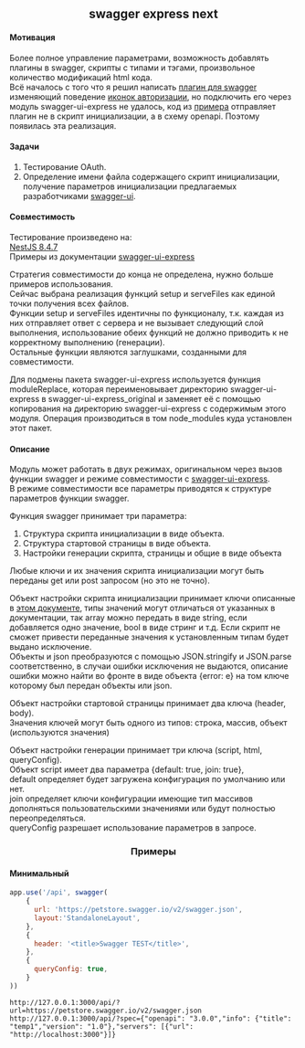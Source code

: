 <div align="center"><h2>swagger express next</h2></div>

#### Мотивация
Более полное управление параметрами, возможность добавлять плагины в swagger, скрипты с типами и тэгами, произвольное количество модификаций html кода. \
Всё началось с того что я решил написать [плагин для swagger](https://github.com/angrocode/swagger-plugin-authorizeIcons) изменяющий поведение [иконок авторизации]((https://github.com/swagger-api/swagger-ui/issues/4402)), 
но подключить его через модуль swagger-ui-express не удалось, код из [примера](https://github.com/scottie1984/swagger-ui-express#custom-swagger-options) 
отправляет плагин не в скрипт инициализации, а в схему openapi. Поэтому появилась эта реализация.

#### Задачи
1. Тестирование OAuth.
2. Определение имени файла содержащего скрипт инициализации, получение параметров инициализации предлагаемых разработчиками [swagger-ui](https://github.com/swagger-api/swagger-ui).

#### Совместимость
Тестирование произведено на: \
[NestJS 8.4.7](https://nestjs.com/) \
Примеры из документации [swagger-ui-express](https://github.com/scottie1984/swagger-ui-express)

Стратегия совместимости до конца не определена, нужно больше примеров использования. \
Сейчас выбрана реализация функций setup и serveFiles как единой точки получения всех файлов. \
Функции setup и serveFiles идентичны по функционалу, т.к. каждая из них отправляет ответ с сервера и не вызывает следующий слой выполнения, использование обеих функций не должно приводить к не корректному выполнению (генерации). \
Остальные функции являются заглушками, созданными для совместимости.

Для подмены пакета swagger-ui-express используется функция moduleReplace,
которая переименовывает директорию swagger-ui-express в swagger-ui-express_original
и заменяет её с помощью копирования на директорию swagger-ui-express с содержимым
этого модуля. Операция производиться в том node_modules куда установлен этот пакет.

#### Описание
Модуль может работать в двух режимах, оригинальном через вызов функции swagger и режиме совместимости с [swagger-ui-express](https://github.com/scottie1984/swagger-ui-express). \
В режиме совместимости все параметры приводятся к структуре параметров функции swagger.

Функция swagger принимает три параметра:
1. Структура скрипта инициализации в виде объекта.
2. Структура стартовой страницы в виде объекта.
3. Настройки генерации скрипта, страницы и общие в виде объекта

Любые ключи и их значения скрипта инициализации могут быть переданы get или post запросом (но это не точно).

Объект настройки скрипта инициализации принимает ключи описанные в [этом документе](https://github.com/swagger-api/swagger-ui/blob/master/docs/usage/configuration.md), 
типы значений могут отличаться от указанных в документации, так array можно передать в виде string, если добавляется одно значение, bool в виде стринг и т.д.
Если скрипт не сможет привести переданные значения к установленным типам будет выдано исключение. \
Объекты и json преобразуются с помощью JSON.stringify и JSON.parse соответственно, 
в случаи ошибки исключения не выдаются, описание ошибки можно найти во фронте в виде объекта {error: e}
на том ключе которому был передан объекты или json.

Объект настройки стартовой страницы принимает два ключа (header, body). \
Значения ключей могут быть одного из типов: строка, массив, объект (используются значения)

Объект настройки генерации принимает три ключа (script, html, queryConfig). \
Объект script имеет два параметра {default: true, join: true}, \
default определяет будет загружена конфигурация по умолчанию или нет. \
join определяет ключи конфигурации имеющие тип массивов дополняться пользовательскими
значениями или будут полностью переопределяться. \
queryConfig разрешает использование параметров в запросе.

<div align="center"><h3>Примеры</h3></div>

#### Минимальный

```js
app.use('/api', swagger(
    {
      url: 'https://petstore.swagger.io/v2/swagger.json',
      layout:'StandaloneLayout',
    },
    {
      header: '<title>Swagger TEST</title>',
    },
    {
      queryConfig: true,
    }
))
```


```text
http://127.0.0.1:3000/api/?url=https://petstore.swagger.io/v2/swagger.json
http://127.0.0.1:3000/api/?spec={"openapi": "3.0.0","info": {"title": "temp1","version": "1.0"},"servers": [{"url": "http://localhost:3000"}]}
```


